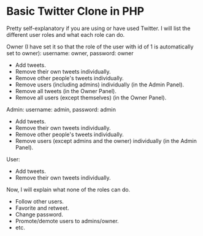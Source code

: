 # Basic Twitter Clone in PHP
 
Pretty self-explanatory if you are using or have used Twitter. I will list the different user roles and what each role can do.

Owner (I have set it so that the role of the user with id of 1 is automatically set to owner):
username: owner, password: owner
* Add tweets.
* Remove their own tweets individually.
* Remove other people's tweets individually.
* Remove users (including admins) individually (in the Admin Panel).
* Remove all tweets (in the Owner Panel).
* Remove all users (except themselves) (in the Owner Panel).

Admin:
username: admin, password: admin
* Add tweets.
* Remove their own tweets individually.
* Remove other people's tweets individually.
* Remove users (except admins and the owner) individually (in the Admin Panel).

User:
* Add tweets.
* Remove their own tweets individually.

Now, I will explain what none of the roles can do.

* Follow other users.
* Favorite and retweet.
* Change password.
* Promote/demote users to admins/owner.
* etc.

